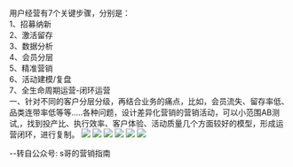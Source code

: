 用户经营有7个关键步骤，分别是：  
1、招募纳新  
2、激活留存  
3、数据分析  
4、会员分层  
5、精准营销  
6、活动建模/复盘  
7、全生命周期运营-闭环运营  
一、针对不同的客户分层分级，再结合业务的痛点，比如，会员流失、留存率低、品类连带率低等等.....各种问题，设计差异化营销的营销活动，可以小范围AB测试,，找到投产比、执行效率、客户体验、活动质量几个方面较好的模型，形成运营闭环，进行复制。
![](https://raw.githubusercontent.com/Mr-TChao/obsidian_pic/main/运营笔记/0-1搭建用户运营流程/用户运营业务流程-1.png)
![](https://raw.githubusercontent.com/Mr-TChao/obsidian_pic/main/运营笔记/0-1搭建用户运营流程/用户运营业务流程-2.png)
![](https://raw.githubusercontent.com/Mr-TChao/obsidian_pic/main/运营笔记/0-1搭建用户运营流程/用户运营业务流程-3.png)
![](https://raw.githubusercontent.com/Mr-TChao/obsidian_pic/main/运营笔记/0-1搭建用户运营流程/用户运营业务流程-4.png)
![](https://raw.githubusercontent.com/Mr-TChao/obsidian_pic/main/运营笔记/0-1搭建用户运营流程/用户运营业务流程-5.png)
![](https://raw.githubusercontent.com/Mr-TChao/obsidian_pic/main/运营笔记/0-1搭建用户运营流程/用户运营业务流程-6.png)

--转自公众号: s哥的营销指南
